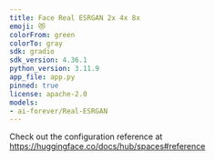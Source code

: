 ```yaml
---
title: Face Real ESRGAN 2x 4x 8x
emoji: 😻
colorFrom: green
colorTo: gray
sdk: gradio
sdk_version: 4.36.1
python_version: 3.11.9
app_file: app.py
pinned: true
license: apache-2.0
models:
- ai-forever/Real-ESRGAN
---
```


Check out the configuration reference at https://huggingface.co/docs/hub/spaces#reference